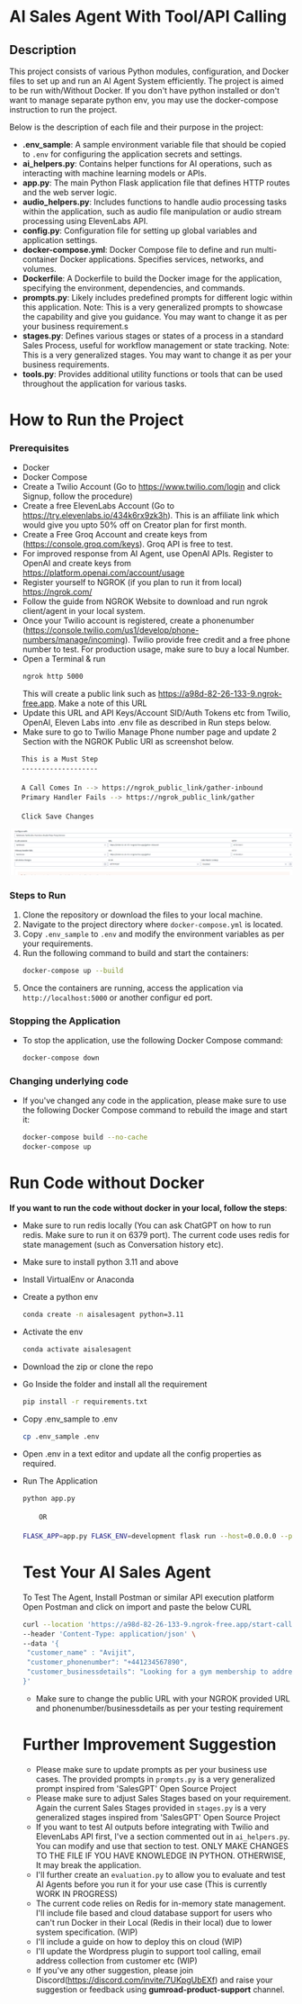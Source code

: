 
# AI Sales Agent With Tool/API Calling

## Description
This project consists of various Python modules, configuration, and Docker files to set up and run an AI Agent System efficiently. The project is aimed to be run with/Without Docker. If you don't have python installed or don't want to manage separate python env, you may use the docker-compose instruction to run the project.

 Below is the description of each file and their purpose in the project:

- **.env_sample**: A sample environment variable file that should be copied to `.env` for configuring the application secrets and settings.
- **ai_helpers.py**: Contains helper functions for AI operations, such as interacting with machine learning models or APIs.
- **app.py**: The main Python Flask application file that defines HTTP routes and the web server logic.
- **audio_helpers.py**: Includes functions to handle audio processing tasks within the application, such as audio file manipulation or audio stream processing using ElevenLabs API.
- **config.py**: Configuration file for setting up global variables and application settings.
- **docker-compose.yml**: Docker Compose file to define and run multi-container Docker applications. Specifies services, networks, and volumes.
- **Dockerfile**: A Dockerfile to build the Docker image for the application, specifying the environment, dependencies, and commands.
- **prompts.py**: Likely includes predefined prompts for different logic within this application. Note: This is a very generalized prompts to showcase the capability and give you guidance. You may want to change it as per your business requirement.s
- **stages.py**: Defines various stages or states of a process in a standard Sales Process, useful for workflow management or state tracking. Note: This is a very generalized stages. You may want to change it as per your business requirements.
- **tools.py**: Provides additional utility functions or tools that can be used throughout the application for various tasks.

# How to Run the Project

### Prerequisites
- Docker
- Docker Compose
- Create a Twilio Account (Go to https://www.twilio.com/login and click Signup, follow the procedure)
- Create a free ElevenLabs Account (Go to https://try.elevenlabs.io/434k6rx9zk3h). This is an affiliate link which would give you upto 50% off on Creator plan for first month.
- Create a Free Groq Account and create keys from  (https://console.groq.com/keys). Groq API is free to test.
- For improved response from AI Agent, use OpenAI APIs. Register to OpenAI and create keys from https://platform.openai.com/account/usage
- Register yourself to NGROK (if you plan to run it from local) https://ngrok.com/
- Follow the guide from NGROK Website to download and run ngrok client/agent in your local system.
- Once your Twilio account is registered, create a phonenumber (https://console.twilio.com/us1/develop/phone-numbers/manage/incoming). Twilio provide free credit and a free phone number to test. For production usage, make sure to buy a local Number.
- Open a Terminal & run
   ```bash
   ngrok http 5000
   ```
   This will create a public link such as https://a98d-82-26-133-9.ngrok-free.app. Make a note of this URL
- Update this URL and API Keys/Account SID/Auth Tokens etc from Twilio, OpenAI, Eleven Labs into .env file as described in Run steps below.
- Make sure to go to Twilio Manage Phone number page and update 2 Section with the NGROK Public URl as screenshot below.
```bash
   This is a Must Step
   -------------------

   A Call Comes In --> https://ngrok_public_link/gather-inbound
   Primary Handler Fails --> https://ngrok_public_link/gather

   Click Save Changes
```

![alt text](image.png)

### Steps to Run
1. Clone the repository or download the files to your local machine.
2. Navigate to the project directory where `docker-compose.yml` is located.
3. Copy `.env_sample` to `.env` and modify the environment variables as per your requirements.
4. Run the following command to build and start the containers:
   ```bash
   docker-compose up --build
   ```
5. Once the containers are running, access the application via `http://localhost:5000` or another configur
ed port.

### Stopping the Application
- To stop the application, use the following Docker Compose command:
  ```bash
  docker-compose down
  ```
### Changing underlying code
- If you've changed any code in the application, please make sure to use the following Docker Compose command to rebuild the image and start it:
  ```bash
  docker-compose build --no-cache
  docker-compose up
  ```

# **Run Code without Docker**
**If you want to run the code without docker in your local, follow the steps**:
- Make sure to run redis locally (You can ask ChatGPT on how to run redis. Make sure to run it on 6379 port). The current code uses redis for state management (such as Conversation history etc).
- Make sure to install python 3.11 and above
- Install VirtualEnv or Anaconda
- Create a python env 
  ```bash
  conda create -n aisalesagent python=3.11
  ```
- Activate the env

  ```bash
  conda activate aisalesagent
  ```
- Download the zip or clone the repo
- Go Inside the folder and install all the requirement
  ```bash
  pip install -r requirements.txt
  ```
- Copy .env_sample to .env
  ```bash
  cp .env_sample .env
  ```
- Open .env in a text editor and update all the config properties as required.
- Run The Application
  ```bash
  python app.py

      OR

  FLASK_APP=app.py FLASK_ENV=development flask run --host=0.0.0.0 --port=5000
  ```
  
  # **Test Your AI Sales Agent**

  To Test The Agent, Install Postman or similar API execution platform
  Open Postman and click on import and paste the below CURL
   ```bash
  curl --location 'https://a98d-82-26-133-9.ngrok-free.app/start-call' \
   --header 'Content-Type: application/json' \
   --data '{
    "customer_name" : "Avijit",
    "customer_phonenumber": "+441234567890",
    "customer_businessdetails": "Looking for a gym membership to address back pain"
   }'
  ```
  - Make sure to change the public URL with your NGROK provided URL and phonenumber/businessdetails as per your testing requirement


  # **Further Improvement Suggestion**

  - Please make sure to update prompts as per your business use cases. The provided prompts in `prompts.py` is a very generalized prompt inspired from 'SalesGPT' Open Source Project
  - Please make sure to adjust Sales Stages based on your requirement. Again the current Sales Stages provided in `stages.py` is a very generalized stages inspired from 'SalesGPT' Open Source Project
  - If you want to test AI outputs before integrating with Twilio and ElevenLabs API first, I've a section commented out in `ai_helpers.py`. You can modify and use that section to test. ONLY MAKE CHANGES TO THE FILE IF YOU HAVE KNOWLEDGE IN PYTHON. OTHERWISE, It may break the application.
  - I'll further create an `evaluation.py` to allow you to evaluate and test AI Agents before you run it for your use case (This is currently WORK IN PROGRESS)
  - The current code relies on Redis for in-memory state management. I'll include file based and cloud database support for users who can't run Docker in their Local (Redis in their local) due to lower system specification. (WIP)
  - I'll include a guide on how to deploy this on cloud (WIP)
  - I'll update the Wordpress plugin to support tool calling, email address collection from customer etc (WIP)
  - If you've any other suggestion, please join Discord(https://discord.com/invite/7UKpgUbEXf) and raise your suggestion or feedback using **gumroad-product-support** channel.



